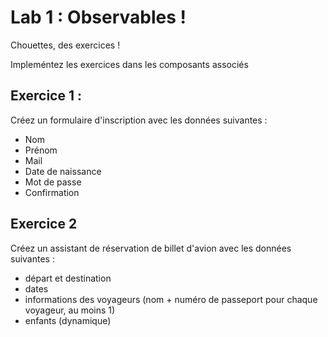 # Lab 1 : Observables !

Chouettes, des exercices !

Impleméntez les exercices dans les composants associés

## Exercice 1 :

Créez un formulaire d'inscription avec les données suivantes :
- Nom
- Prénom
- Mail
- Date de naissance
- Mot de passe
- Confirmation

## Exercice 2

Créez un assistant de réservation de billet d'avion avec les données suivantes :
- départ et destination
- dates
- informations des voyageurs (nom + numéro de passeport pour chaque voyageur, au moins 1)
- enfants (dynamique)
